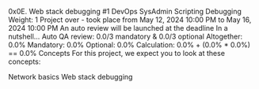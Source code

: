 0x0E. Web stack debugging #1
DevOps
SysAdmin
Scripting
Debugging
 Weight: 1
 Project over - took place from May 12, 2024 10:00 PM to May 16, 2024 10:00 PM
 An auto review will be launched at the deadline
In a nutshell…
Auto QA review: 0.0/3 mandatory & 0.0/3 optional
Altogether:  0.0%
Mandatory: 0.0%
Optional: 0.0%
Calculation:  0.0% + (0.0% * 0.0%)  == 0.0%
Concepts
For this project, we expect you to look at these concepts:

Network basics
Web stack debugging
